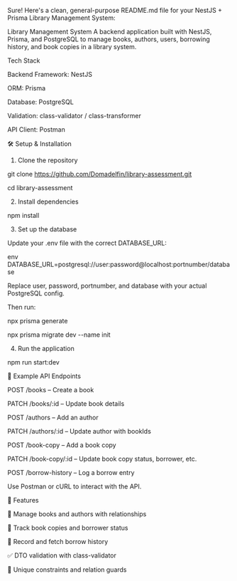 Sure! Here's a clean, general-purpose README.md file for your NestJS + Prisma Library Management System:

Library Management System
A backend application built with NestJS, Prisma, and PostgreSQL to manage books, authors, users, borrowing history, and book copies in a library system.

Tech Stack

Backend Framework: NestJS

ORM: Prisma

Database: PostgreSQL

Validation: class-validator / class-transformer

API Client: Postman

🛠 Setup & Installation

1. Clone the repository

git clone https://github.com/Domadelfin/library-assessment.git

cd library-assessment

2. Install dependencies

npm install

3. Set up the database

Update your .env file with the correct DATABASE_URL:

env
DATABASE_URL=postgresql://user:password@localhost:portnumber/database

Replace user, password, portnumber, and database with your actual PostgreSQL config.

Then run:

npx prisma generate

npx prisma migrate dev --name init

4. Run the application

npm run start:dev

🔄 Example API Endpoints

POST /books – Create a book

PATCH /books/:id – Update book details

POST /authors – Add an author

PATCH /authors/:id – Update author with bookIds

POST /book-copy – Add a book copy

PATCH /book-copy/:id – Update book copy status, borrower, etc.

POST /borrow-history – Log a borrow entry

Use Postman or cURL to interact with the API.

🚧 Features

📖 Manage books and authors with relationships

🔄 Track book copies and borrower status

🧾 Record and fetch borrow history

✅ DTO validation with class-validator

🔐 Unique constraints and relation guards
